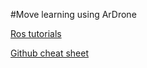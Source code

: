 #Move learning using ArDrone

[Ros tutorials](http://wiki.ros.org/ROS/Tutorials/UnderstandingTopics)

[Github cheat sheet](https://training.github.com/kit/downloads/github-git-cheat-sheet.pdf)
